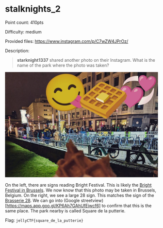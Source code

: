 # stalknights_2
Point count: 410pts

Difficulty: medium

Provided files: https://www.instagram.com/p/C7wZW4JPrOz/

Description:
> **starknight1337** shared another photo on their Instagram. What is the name of the park where the photo was taken?

![Image of a person eating waffles in a park](Snapinsta.app_447135925_964172285446852_6441709279316842659_n_1024.jpg)

On the left, there are signs reading Bright Festival. This is likely the [Bright Festival in Brussels](https://www.visit.brussels/en/visitors/agenda/bright-festival). We now know that this photo may be taken in Brussels, Belgium. On the right, we see a large 28 sign. This matches the sign of the [Brasserie 28](https://maps.app.goo.gl/3i5AoFKPKbQzZTAx7). We can go into (Google streetview)[https://maps.app.goo.gl/KP6Ah7GAhUfEjwcf6] to confirm that this is the same place. The park nearby is called Square de la putterie.

Flag: `jellyCTF{square_de_la_putterie}`

